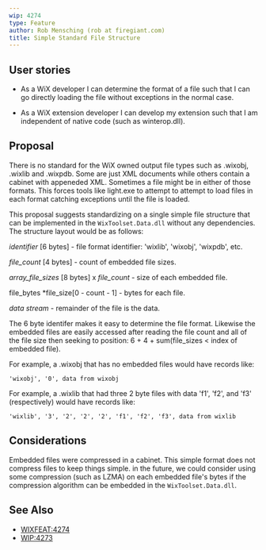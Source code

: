 ```yaml
---
wip: 4274
type: Feature
author: Rob Mensching (rob at firegiant.com)
title: Simple Standard File Structure
---
```


## User stories

* As a WiX developer I can determine the format of a file such that I can go directly loading the file without exceptions in the normal case.

* As a WiX extension developer I can develop my extension such that I am independent of native code (such as winterop.dll).

## Proposal

There is no standard for the WiX owned output file types such as .wixobj, .wixlib and .wixpdb. Some are just XML documents while others contain a cabinet with appeneded XML. Sometimes a file might be in either of those formats. This forces tools like light.exe to attempt to attempt to load files in each format catching exceptions until the file is loaded.

This proposal suggests standardizing on a single simple file structure that can be implemented in the `WixToolset.Data.dll` without any dependencies. The structure layout would be as follows:

*identifier* [6 bytes] - file format identifier: 'wixlib', 'wixobj', 'wixpdb', etc.

*file_count* [4 bytes] - count of embedded file sizes.

*array_file_sizes* [8 bytes] x *file_count* - size of each embedded file.

file_bytes *file_size[0 - count - 1] - bytes for each file.

*data stream* - remainder of the file is the data.

The 6 byte identifer makes it easy to determine the file format. Likewise the embedded files are easily accessed after reading the file count and all of the file size then seeking to position: 6 + 4 + sum(file_sizes < index of embedded file).

For example, a .wixobj that has no embedded files would have records like:

    'wixobj', '0', data from wixobj

For example, a .wixlib that had three 2 byte files with data 'f1', 'f2', and 'f3' (respectively)  would have records like:

    'wixlib', '3', '2', '2', '2', 'f1', 'f2', 'f3', data from wixlib

## Considerations

Embedded files were compressed in a cabinet. This simple format does not compress files to keep things simple. in the future, we could consider
using some compression (such as LZMA) on each embedded file's bytes if
the compression algorithm can be embedded in the `WixToolset.Data.dll`.

## See Also

* [WIXFEAT:4274](http://wixtoolset.org/issues/4274/)
* [WIP:4273](4273-wix-layering-improvements/)
